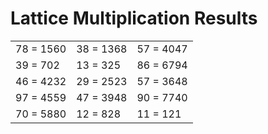 # Lattice Multiplication Results

|   |   |   |
|---|---|---|
| 78 = 1560 | 38 = 1368 | 57 = 4047 |
| 39 = 702 | 13 = 325 | 86 = 6794 |
| 46 = 4232 | 29 = 2523 | 57 = 3648 |
| 97 = 4559 | 47 = 3948 | 90 = 7740 |
| 70 = 5880 | 12 = 828 | 11 = 121 |
